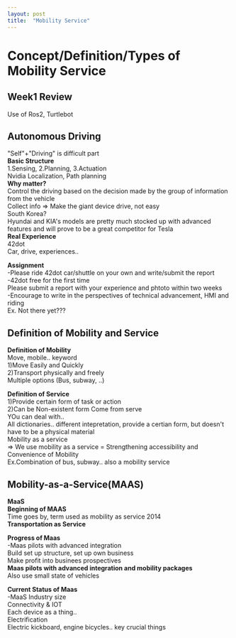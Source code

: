 ```yaml
---
layout: post
title:  "Mobility Service"
---
```


# Concept/Definition/Types of Mobility Service
## Week1 Review
Use of Ros2, Turtlebot <br/>
## Autonomous Driving
"Self"+"Driving" is difficult part <br/>
**Basic Structure** <br/>
1.Sensing, 2.Planning, 3.Actuation <br/>
Nvidia Localization, Path planning <br/>
**Why matter?** <br/>
Control the driving based on the decision made by the group of information from the vehicle <br/>
Collect info => Make the giant device drive, not easy <br/>
South Korea? <br/>
Hyundai and KIA's models are pretty much stocked up with advanced features and will prove to be a great competitor for Tesla <br/>
**Real Experience** <br/>
42dot <br/>
Car, drive, experiences.. <br/>

**Assignment** <br/>
-Please ride 42dot car/shuttle on your own and write/submit the report <br/>
-42dot free for the first time <br/>
Please submit a report with your experience and phtoto within two weeks <br/>
-Encourage to write in the perspectives of technical advancement, HMI and riding <br/>
Ex. Not there yet??? <br/>

## Definition of Mobility and Service
**Definition of Mobility** <br/>
Move, mobile.. keyword <br/>
1)Move Easily and Quickly <br/>
2)Transport physically and freely <br/>
Multiple options (Bus, subway, ..) <br/>

**Definition of Service** <br/>
1)Provide certain form of task or action <br/>
2)Can be Non-existent form
Come from serve <br/>
YOu can deal with.. <br/>
All dictionaries.. different intepretation, provide a certian form, but doesn't have to be a physical material <br>
Mobility as a service <br/>
=> We use mobility as a service = Strengthening accessibility and Convenience of Mobility <br/>
Ex.Combination of bus, subway.. also a mobility service <br/>

## Mobility-as-a-Service(MAAS) 
**MaaS** <br/>
**Beginning of MAAS** <br/>
Time goes by, term used as mobility as service 2014 <br/>
**Transportation as Service** <br/>

**Progress of Maas** <br/>
-Maas pilots with advanced integration <br/>
Build set up structure, set up own business <br/>
Make profit into businees prospectives <br/>
**Maas pilots with advanced integration and mobility packages** <br/>
Also use small state of vehicles <br/>

**Current Status of Maas** <br/>
-MaaS Industry size <br/>
Connectivity & IOT <br/>
Each device as a thing.. <br/>
Electrification <br/>
Electric kickboard, engine bicycles.. key crucial things <br/>





